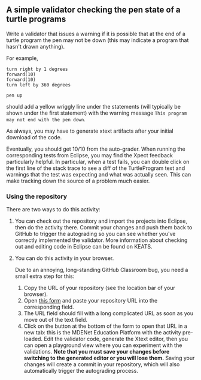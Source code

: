 ## A simple validator checking the pen state of a turtle programs

Write a validator that issues a warning if it is possible that at the end of a turtle program the pen may not be down (this may indicate a program that hasn't drawn anything).

For example, 

```
turn right by 1 degrees
forward(10)
forward(10)
turn left by 360 degrees

pen up
```

should add a yellow wriggly line under the statements (will typically be shown under the first statement) with the warning message `This program may not end with the pen down`.

As always, you may have to generate xtext artifacts after your initial download of the code.

Eventually, you should get 10/10 from the auto-grader. When running the corresponding tests from Eclipse, you may find the Xpect feedback particularly helpful. In particular, when a test fails, you can double click on the first line of the stack trace to see a diff of the TurtleProgram text and warnings that the test was expecting and what was actually seen. This can make tracking down the source of a problem much easier.

### Using the repository

There are two ways to do this activity:

1. You can check out the repository and import the projects into Eclipse, then do the activity there. Commit your changes and push them back to GitHub to trigger the autograding so you can see whether you've correctly implemented the validator. More information about checking out and editing code in Eclipse can be found on KEATS.
2. You can do this activity in your browser.

   Due to an annoying, long-standing GitHub Classroom bug, you need a small extra step for this:

    1. Copy the URL of your repository (see the location bar of your browser).
    2. Open [this form](https://7ccsmmdd.github.io/) and paste your repository URL into the corresponding field.
    3. The URL field should fill with a long complicated URL as soon as you move out of the text field. 
    4. Click on the button at the bottom of the form to open that URL in a new tab: this is the MDENet Education Platform with the activity pre-loaded. Edit the validator code, generate the Xtext editor, then you can open a playground view where you can experiment with the validations. **Note that you must save your changes before switching to the generated editor or you will lose them.** Saving your changes will create a commit in your repository, which will also automatically trigger the autograding process.